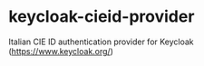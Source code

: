 # keycloak-cieid-provider
Italian CIE ID authentication provider for Keycloak (https://www.keycloak.org/)
